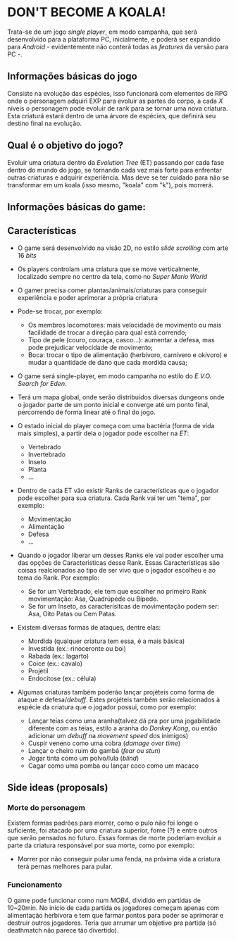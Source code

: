 # DON'T BECOME A KOALA! #
Trata-se de um jogo _single player_, em modo campanha, que será desenvolvido para a plataforma PC, inicialmente, e poderá ser expandido para _Android_ - evidentemente não conterá todas as _features_ da versão para PC -.

## Informações básicas do jogo ##

Consiste na evolução das espécies, isso funcionará com elementos de RPG onde o personagem adquiri EXP para evoluir as partes do corpo, a cada _X_ níveis o personagem pode evoluir de rank para se tornar uma nova criatura. Esta criaturá estará dentro de uma árvore de espécies, que definirá seu destino final na evolução.

## Qual é o objetivo do jogo? ##

Evoluir uma criatura dentro da _Evolution Tree_ (ET) passando por cada fase dentro do mundo do jogo, se tornando cada vez mais forte para enfrentar outras criaturas e adquirir experiência. Mas deve se ter cuidado para não se transformar em um koala (isso mesmo, "koala" com "k"), pois morrerá.

## Informações básicas do game: ##

## Características ##
 * O game será desenvolvido na visão 2D, no estilo _slide scrolling_ com arte 16 _bits_
 * Os players controlam uma criatura que se move verticalmente, localizado sempre no centro da tela, como no _Super Mario World_
 * O gamer precisa comer plantas/animais/criaturas para conseguir experiência e poder aprimorar a própria criatura
 * Pode-se trocar, por exemplo:
   - Os membros locomotores: mais velocidade de movimento ou mais facilidade de trocar a direção para qual está correndo;
   - Tipo de pele (couro, couraça, casco...): aumentar a defesa, mas pode prejudicar velocidade de movimento; 
   - Boca: trocar o tipo de alimentação (herbívoro, carnívero e okívoro) e mudar a quantidade de dano que cada mordida causa;
 * O game será single-player, em modo campanha no estilo do _E.V.O. Search for Eden_. 
 * Terá um mapa global, onde serão distribuídos diversas dungeons onde o jogador parte de um ponto inicial e converge até um ponto final, percorrendo de forma linear até o final do jogo.
 * O estado inicial do player começa com uma bactéria (forma de vida mais simples), a partir dela o jogador pode escolher na _ET_:
   - Vertebrado
   - Invertebrado
   - Inseto
   - Planta
   - ...

 * Dentro de cada ET vão existir Ranks de características que o jogador pode escolher para sua criatura. Cada Rank vai ter um "tema", por exemplo:
   - Movimentação 
   - Alimentação
   - Defesa
   - ...

 * Quando o jogador liberar um desses Ranks ele vai poder escolher uma das opções de Características desse Rank. Essas Características são coisas realcionados ao tipo de ser vivo que o jogador escolheu e ao tema do Rank. Por exemplo:
   - Se for um Vertebrado, ele tem que escolher no primeiro Rank movimentação: Asa, Quadrúpede ou Bípede.
   - Se for um Inseto, as caracterísitcas de movimentação podem ser: Asa, Oito Patas ou Cem Patas.

* Existem diversas formas de ataques, dentre elas:
  - Mordida (qualquer criatura tem essa, é a mais básica)
  - Investida (ex.: rinoceronte ou boi)
  - Rabada (ex.: lagarto)
  - Coice (ex.: cavalo)
  - Projétil
  - Endocitose (ex.: célula)

* Algumas criaturas também poderão lançar projéteis como forma de ataque e defesa/_debuff_. Estes projéteis também serão relacionados à espécie da criatura que o jogador possui, como por exemplo:
  - Lançar teias como uma aranha(talvez dá pra por uma jogabilidade diferente com as teias, estilo a aranha do _Donkey Kong_, ou então adicionar um _debuff_ na _movement speed_ dos inimigos)
  - Cuspir veneno como uma cobra (_damage over time_)
  - Lançar o cheiro ruim do gambá (_fear_ ou _stun_)
  - Jogar tinta como um polvo/lula (_blind_)
  - Cagar como uma pomba ou lançar coco como um macaco

## Side ideas (proposals) ##

### Morte do personagem ###
Existem formas padrões para morrer, como o pulo não foi longe o suficiente, foi atacado por uma criatura superior, fome (?) e entre outros que serão pensados no futuro. Essas formas de morte poderiam evoluir a parte da criatura responsável por sua morte, como por exemplo:
  - Morrer por não conseguir pular uma fenda, na próxima vida a criatura terá pernas melhores para pular.

 
### Funcionamento ###

O game pode funcionar como num _MOBA_, dividido em partidas de 10~20min. No início de cada partida os jogadores começam apenas com alimentação herbívora e tem que farmar pontos para poder se aprimorar e destruir outros jogadores. Teria que arrumar um objetivo pra partida (só deathmatch não parece tão divertido).
